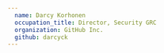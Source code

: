 ```yaml
---
  name: Darcy Korhonen
  occupation_title: Director, Security GRC
  organization: GitHub Inc.
  github: darcyck
---
```

